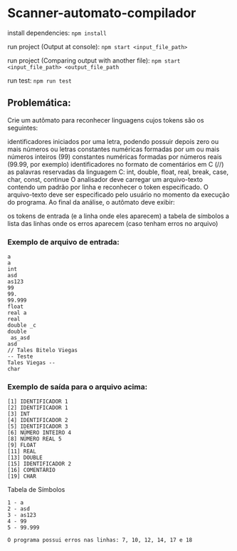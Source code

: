 # Scanner-automato-compilador

install dependencies:
`npm install`

run project (Output at console):
`npm start <input_file_path>`

run project (Comparing output with another file):
`npm start <input_file_path> <output_file_path`

run test:
`npm run test`

## Problemática:

Crie um autômato para reconhecer linguagens cujos tokens são os seguintes:

identificadores iniciados por uma letra, podendo possuir depois zero ou mais números ou letras
constantes numéricas formadas por um ou mais números inteiros (99)
constantes numéricas formadas por números reais (99.99, por exemplo)
identificadores no formato de comentários em C (//)
as palavras reservadas da linguagem C: int, double, float, real, break, case, char, const, continue
O analisador deve carregar um arquivo-texto contendo um padrão por linha e reconhecer o token especificado. O arquivo-texto deve ser especificado pelo usuário no momento da execução do programa.
Ao final da análise, o autômato deve exibir:

os tokens de entrada (e a linha onde eles aparecem)
a tabela de símbolos
a lista das linhas onde os erros aparecem (caso tenham erros no arquivo)

### Exemplo de arquivo de entrada:
```
a
a
int
asd
as123
99
99.
99.999
float
real a
real
double _c
double
 as_asd
asd
// Tales Bitelo Viegas
-- Teste
Tales Viegas --
char
```
### Exemplo de saída para o arquivo acima:
```
[1] IDENTIFICADOR 1
[2] IDENTIFICADOR 1
[3] INT
[4] IDENTIFICADOR 2
[5] IDENTIFICADOR 3
[6] NÚMERO INTEIRO 4
[8] NÚMERO REAL 5
[9] FLOAT
[11] REAL
[13] DOUBLE
[15] IDENTIFICADOR 2
[16] COMENTÁRIO
[19] CHAR
```
Tabela de Símbolos
```
1 - a
2 - asd
3 - as123
4 - 99
5 - 99.999
```

`O programa possui erros nas linhas: 7, 10, 12, 14, 17 e 18`
